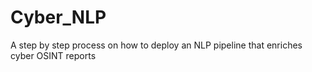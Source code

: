 # Cyber_NLP
A step by step process on how to deploy an NLP pipeline that enriches cyber OSINT reports

